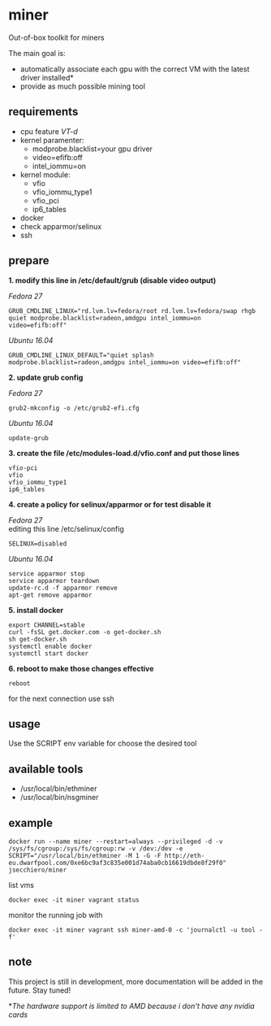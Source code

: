 # miner

Out-of-box toolkit for miners  

The main goal is:
- automatically associate each gpu with the correct VM with the latest driver installed*
- provide as much possible mining tool

## requirements

- cpu feature _VT-d_
- kernel paramenter:
  - modprobe.blacklist=your gpu driver
  - video=efifb:off
  - intel_iommu=on
- kernel module:
  - vfio
  - vfio_iommu_type1
  - vfio_pci
  - ip6_tables
- docker
- check apparmor/selinux
- ssh

## prepare

**1\. modify this line in /etc/default/grub (disable video output)**  

 _Fedora 27_
```
GRUB_CMDLINE_LINUX="rd.lvm.lv=fedora/root rd.lvm.lv=fedora/swap rhgb quiet modprobe.blacklist=radeon,amdgpu intel_iommu=on  video=efifb:off"
```
_Ubuntu 16.04_
```
GRUB_CMDLINE_LINUX_DEFAULT="quiet splash modprobe.blacklist=radeon,amdgpu intel_iommu=on video=efifb:off"
```

**2\. update grub config**  

_Fedora 27_
```
grub2-mkconfig -o /etc/grub2-efi.cfg
```
_Ubuntu 16.04_
```
update-grub
```

**3\. create the file /etc/modules-load.d/vfio.conf and put those lines**  
```
vfio-pci
vfio
vfio_iommu_type1
ip6_tables
```

**4\. create a policy for selinux/apparmor or for test disable it**  

_Fedora 27_  
editing this line /etc/selinux/config
```
SELINUX=disabled
```
_Ubuntu 16.04_
```
service apparmor stop
service apparmor teardown
update-rc.d -f apparmor remove
apt-get remove apparmor
```


**5\. install docker**  
```
export CHANNEL=stable
curl -fsSL get.docker.com -o get-docker.sh
sh get-docker.sh
systemctl enable docker
systemctl start docker
```

**6\. reboot to make those changes effective**  
```
reboot
```

for the next connection use ssh

## usage

Use the SCRIPT env variable for choose the desired tool

## available tools  

- /usr/local/bin/ethminer
- /usr/local/bin/nsgminer

## example

```
docker run --name miner --restart=always --privileged -d -v /sys/fs/cgroup:/sys/fs/cgroup:rw -v /dev:/dev -e SCRIPT="/usr/local/bin/ethminer -M 1 -G -F http://eth-eu.dwarfpool.com/0xe6bc9af3c835e001d74aba0cb16619dbde8f29f0" jsecchiero/miner
```

list vms
```
docker exec -it miner vagrant status
```

monitor the running job with
```
docker exec -it miner vagrant ssh miner-amd-0 -c 'journalctl -u tool -f'
```

## note

This project is still in development, more documentation will be added in the future. Stay tuned!  


*_The hardware support is limited to AMD because i don't have any nvidia cards_  
